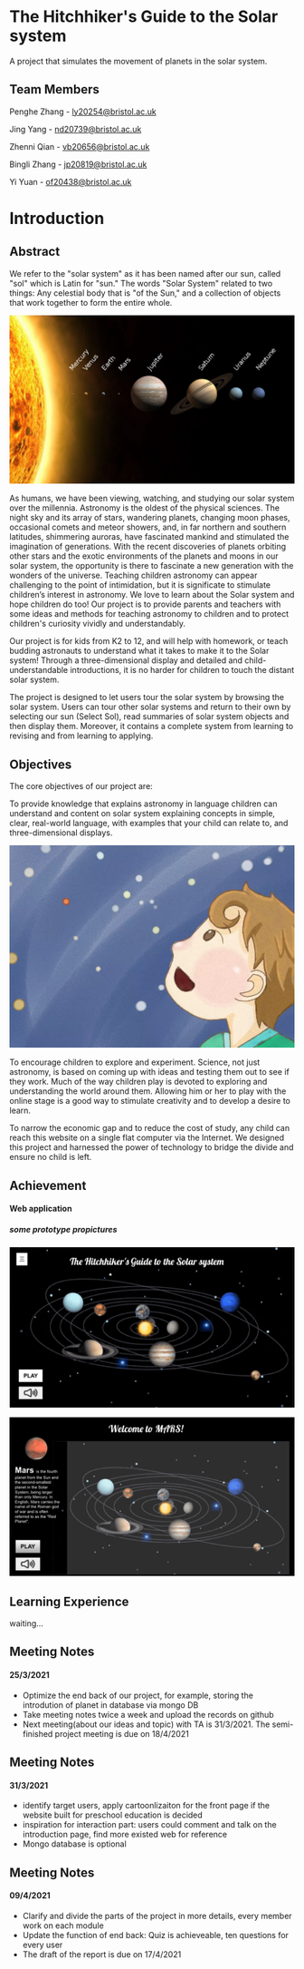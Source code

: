 # The Hitchhiker's Guide to the Solar system

A project that simulates the movement of planets in the solar system.



## Team Members

Penghe Zhang - ly20254@bristol.ac.uk

Jing Yang - nd20739@bristol.ac.uk

Zhenni Qian - vb20656@bristol.ac.uk

Bingli Zhang - jp20819@bristol.ac.uk

Yi Yuan - of20438@bristol.ac.uk



# Introduction

## Abstract

We refer to the "solar system" as it has been named after our sun, called "sol" which is Latin for "sun." The words "Solar System" related to two things: Any celestial body that is "of the Sun," and a collection of objects that work together to form the entire whole.

<img src="pictures/abs0.png" alt="abs0" style="zoom:200%;" />



As humans, we have been viewing, watching, and studying our solar system over the millennia. Astronomy is the oldest of the physical sciences. The night sky and its array of stars, wandering planets, changing moon phases, occasional comets and meteor showers, and, in far northern and southern latitudes, shimmering auroras, have fascinated mankind and stimulated the imagination of generations. With the recent discoveries of planets orbiting other stars and the exotic environments of the planets and moons in our solar system, the opportunity is there to fascinate a new generation with the wonders of the universe. Teaching children astronomy can appear challenging to the point of intimidation, but it is significate to stimulate children’s interest in astronomy. We love to learn about the Solar system and hope children do too! Our project is to provide parents and teachers with some ideas and methods for teaching astronomy to children and to protect children's curiosity vividly and understandably.

 

Our project is for kids from K2 to 12, and will help with homework, or teach budding astronauts to understand what it takes to make it to the Solar system! Through a three-dimensional display and detailed and child-understandable introductions, it is no harder for children to touch the distant solar system.

 

The project is designed to let users tour the solar system by browsing the solar system. Users can tour other solar systems and return to their own by selecting our sun (Select Sol), read summaries of solar system objects and then display them. Moreover, it contains a complete system from learning to revising and from learning to applying.



## Objectives

The core objectives of our project are:

To provide knowledge that explains astronomy in language children can understand and content on solar system explaining concepts in simple, clear, real-world language, with examples that your child can relate to, and three-dimensional displays. 

<img src="pictures/abs1.png" alt="abs1" style="zoom:180%;" />



To encourage children to explore and experiment. Science, not just astronomy, is based on coming up with ideas and testing them out to see if they work. Much of the way children play is devoted to exploring and understanding the world around them. Allowing him or her to play with the online stage is a good way to stimulate creativity and to develop a desire to learn. 

 

To narrow the economic gap and to reduce the cost of study, any child can reach this website on a single flat computer via the Internet. We designed this project and harnessed the power of technology to bridge the divide and ensure no child is left.



##  Achievement

#### Web application

##### some prototype propictures

![mainPage](pictures/mainPage.png)

![mainPage](pictures/Mars.png)



## Learning Experience

waiting...



## Meeting Notes

#### 25/3/2021 

- Optimize the end back of our project, for example, storing the introdution of planet in database via mongo DB
- Take meeting notes twice a week and upload the records on github
- Next meeting(about our ideas and topic) with TA is 31/3/2021. The semi-finished project meeting is due on 18/4/2021


## Meeting Notes

#### 31/3/2021 

- identify target users, apply cartoonlizaiton for the front page if the website built for preschool education is decided
- inspiration for interaction part: users could comment and talk on the introduction page, find more existed web for reference
- Mongo database is optional


## Meeting Notes

#### 09/4/2021 

- Clarify and divide the parts of the project in more details, every member work on each module
- Update the function of end back: Quiz is achieveable, ten questions for every user
- The draft of the report is due on 17/4/2021
